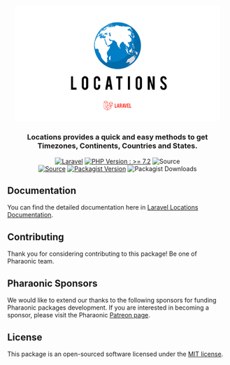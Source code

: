 <p align="center"><a href="https://pharaonic.io" target="_blank"><img src="https://raw.githubusercontent.com/Pharaonic/logos/main/locations.jpg" width="470"></a></p>



<h3 align="center">Locations provides a quick and easy methods to get Timezones, Continents, Countries and States.</h3>
<p align="center">
  <a href="https://laravel.com" target="_blank"><img src="https://img.shields.io/badge/Laravel->=6.0-red.svg?style=flat-square" alt="Laravel"></a>
  <a href="https://php.net" target="_blank"><img src="https://img.shields.io/badge/PHP%20Version->=7.2-blue" alt="PHP Version : >= 7.2"></a>
  <img src="https://img.shields.io/badge/license-MIT-brightgreen.svg?style=flat-square" alt="Source">
  <br>
  <a href="https://github.com/Pharaonic/laravel-locations" target="_blank"><img src="https://img.shields.io/badge/source-pharaonic/laravel--locations-blue.svg?style=flat-square" alt="Source"></a>
  <a href="https://packagist.org/packages/pharaonic/laravel-locations" target="_blank"><img src="https://img.shields.io/packagist/v/pharaonic/laravel-locations?style=flat-square" alt="Packagist Version"></a>
  <img src="https://img.shields.io/packagist/dt/pharaonic/laravel-locations?style=flat-square" alt="Packagist Downloads">
</p>

## Documentation

You can find the detailed documentation here in [Laravel Locations Documentation](https://pharaonic.io/package/2-laravel/5-locations).

## Contributing

Thank you for considering contributing to this package! Be one of Pharaonic team.

## Pharaonic Sponsors

We would like to extend our thanks to the following sponsors for funding Pharaonic packages development. If you are interested in becoming a sponsor, please visit the Pharaonic [Patreon page](https://patreon.com/Pharaonic).

## License

This package is an open-sourced software licensed under the [MIT license](https://opensource.org/licenses/MIT).
